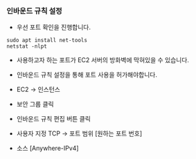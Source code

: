 ### 인바운드 규칙 설정

+ 우선 포트 확인을 진행합니다.
```shell
sudo apt install net-tools
netstat -nlpt
```
+ 사용하고자 하는 포트가 EC2 서버의 방화벽에 막혀있을 수 있습니다.
+ 인바운드 규칙 설정을 통해 포트 사용을 허가해야합니다.

+ EC2 -> 인스턴스
+ 보안 그룹 클릭
+ 인바운드 규칙 편집 버튼 클릭
+ 사용자 지정 TCP -> 포트 범위 [원하는 포트 번호]
+ 소스 [Anywhere-IPv4]